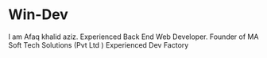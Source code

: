 # Win-Dev
I am Afaq khalid aziz. Experienced Back End Web Developer. Founder of MA Soft Tech Solutions (Pvt Ltd ) Experienced Dev Factory 
